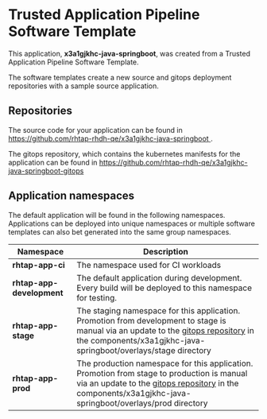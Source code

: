 # Trusted Application Pipeline Software Template

This application, **x3a1gjkhc-java-springboot**, was created from a Trusted Application Pipeline Software Template.

The software templates create a new source and gitops deployment repositories with a sample source application. 

## Repositories

The source code for your application can be found in [https://github.com/rhtap-rhdh-qe/x3a1gjkhc-java-springboot ](https://github.com/rhtap-rhdh-qe/x3a1gjkhc-java-springboot ).
 
The gitops repository, which contains the kubernetes manifests for the application can be found in 
[https://github.com/rhtap-rhdh-qe/x3a1gjkhc-java-springboot-gitops ](https://github.com/rhtap-rhdh-qe/x3a1gjkhc-java-springboot-gitops ) 

## Application namespaces 

The default application will be found in the following namespaces. Applications can be deployed into unique namespaces or multiple software templates can also bet generated into the same group namespaces.  

|  Namespace   |  Description   |  
| -------- | -------- |
| **rhtap-app-ci** | The namespace used for CI workloads |
| **rhtap-app-development** | The default application during development. Every build will be deployed to this namespace for testing. |
| **rhtap-app-stage** | The staging namespace for this application. Promotion from development to stage is manual via an update to the [gitops repository](https://github.com/rhtap-rhdh-qe/x3a1gjkhc-java-springboot-gitops ) in the components/x3a1gjkhc-java-springboot/overlays/stage directory |
| **rhtap-app-prod** | The production namespace for this application. Promotion from stage to production is manual via an update to the [gitops repository](https://github.com/rhtap-rhdh-qe/x3a1gjkhc-java-springboot-gitops ) in the components/x3a1gjkhc-java-springboot/overlays/prod directory |